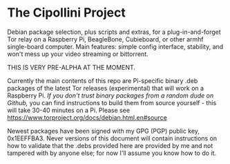 The Cipollini Project
=====================

Debian package selection, plus scripts and extras, for a plug-in-and-forget Tor relay on a Raspberry Pi, BeagleBone, Cubieboard, or other armhf single-board computer. Main features: simple config interface, stability, and won't mess up your video streaming or bittorrent.

THIS IS VERY PRE-ALPHA AT THE MOMENT.

Currently the main contents of this repo are Pi-specific binary .deb packages of the latest Tor releases (experimental) that will work on a Raspberry Pi.  *If you don't trust binary packages from a random dude on Github,* you can find instructions to build them from source yourself - this will take 30-40 minutes on a Pi.  Please see https://www.torproject.org/docs/debian.html.en#source

Newest packages have been signed with my GPG (PGP) public key, 0x1EEFFBA3.  Never versions of this document will contain instructions on how to validate that the .debs provided here are provided by me and not tampered with by anyone else; for now I'll assume you know how to do it.

